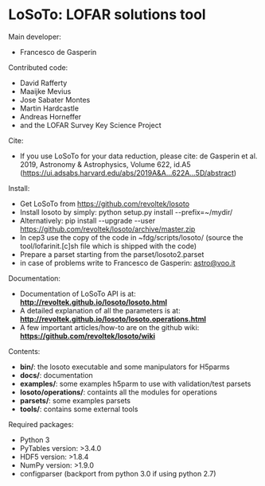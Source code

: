 LoSoTo: LOFAR solutions tool
============================

Main developer:
* Francesco de Gasperin

Contributed code:
* David Rafferty
* Maaijke Mevius
* Jose Sabater Montes
* Martin Hardcastle
* Andreas Horneffer
* and the LOFAR Survey Key Science Project

Cite:
* If you use LoSoTo for your data reduction, please cite: de Gasperin et al. 2019, Astronomy & Astrophysics, Volume 622, id.A5
(https://ui.adsabs.harvard.edu/abs/2019A&A...622A...5D/abstract)


Install:
* Get LoSoTo from https://github.com/revoltek/losoto 
* Install losoto by simply: python setup.py install --prefix=~/mydir/
* Alternatively: pip install --upgrade --user https://github.com/revoltek/losoto/archive/master.zip 
* In cep3 use the copy of the code in ~fdg/scripts/losoto/ (source the tool/lofarinit.[c]sh file which is shipped with the code)
* Prepare a parset starting from the parset/losoto2.parset
* in case of problems write to Francesco de Gasperin: astro@voo.it

Documentation:
* Documentation of LoSoTo API is at: __http://revoltek.github.io/losoto/losoto.html__
* A detailed explanation of all the parameters is at: __http://revoltek.github.io/losoto/losoto.operations.html__
* A few important articles/how-to are on the github wiki: __https://github.com/revoltek/losoto/wiki__

Contents:
* __bin/__: the losoto executable and some manipulators for H5parms
* __docs/__: documentation
* __examples/__: some examples h5parm to use with validation/test parsets
* __losoto/operations/__: containts all the modules for operations
* __parsets/__: some examples parsets
* __tools/__: contains some external tools

Required packages:
* Python 3
* PyTables version:  >3.4.0
* HDF5 version:      >1.8.4
* NumPy version:     >1.9.0
* configparser (backport from python 3.0 if using python 2.7)
